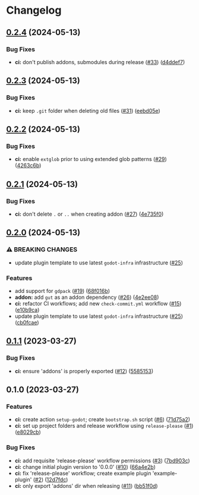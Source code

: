 # Changelog

## [0.2.4](https://github.com/coffeebeats/godot-plugin-template/compare/v0.2.3...v0.2.4) (2024-05-13)


### Bug Fixes

* **ci:** don't publish addons, submodules during release ([#33](https://github.com/coffeebeats/godot-plugin-template/issues/33)) ([d4ddef7](https://github.com/coffeebeats/godot-plugin-template/commit/d4ddef79473a7521fc1d5aa6f9461235aa5b3937))

## [0.2.3](https://github.com/coffeebeats/godot-plugin-template/compare/v0.2.2...v0.2.3) (2024-05-13)


### Bug Fixes

* **ci:** keep `.git` folder when deleting old files ([#31](https://github.com/coffeebeats/godot-plugin-template/issues/31)) ([eebd05e](https://github.com/coffeebeats/godot-plugin-template/commit/eebd05e512aecd283a3fbd6360273b198ab7d9cc))

## [0.2.2](https://github.com/coffeebeats/godot-plugin-template/compare/v0.2.1...v0.2.2) (2024-05-13)


### Bug Fixes

* **ci:** enable `extglob` prior to using extended glob patterns ([#29](https://github.com/coffeebeats/godot-plugin-template/issues/29)) ([4263c6b](https://github.com/coffeebeats/godot-plugin-template/commit/4263c6b267e44cedf98fd6772e382b93ddc83871))

## [0.2.1](https://github.com/coffeebeats/godot-plugin-template/compare/v0.2.0...v0.2.1) (2024-05-13)


### Bug Fixes

* **ci:** don't delete `.` or `..` when creating addon ([#27](https://github.com/coffeebeats/godot-plugin-template/issues/27)) ([4e735f0](https://github.com/coffeebeats/godot-plugin-template/commit/4e735f01a4a7dd9893ff83de31ad4e43baedd200))

## [0.2.0](https://github.com/coffeebeats/godot-plugin-template/compare/v0.1.1...v0.2.0) (2024-05-13)


### ⚠ BREAKING CHANGES

* update plugin template to use latest `godot-infra` infrastructure ([#25](https://github.com/coffeebeats/godot-plugin-template/issues/25))

### Features

* add support for `gdpack` ([#19](https://github.com/coffeebeats/godot-plugin-template/issues/19)) ([68f016b](https://github.com/coffeebeats/godot-plugin-template/commit/68f016b38885792b1a5ca777d38a2946dad53a95))
* **addon:** add `gut` as an addon dependency ([#26](https://github.com/coffeebeats/godot-plugin-template/issues/26)) ([4e2ee08](https://github.com/coffeebeats/godot-plugin-template/commit/4e2ee0851bad6018af5240eee54130327d95ed0a))
* **ci:** refactor CI workflows; add new `check-commit.yml` workflow ([#15](https://github.com/coffeebeats/godot-plugin-template/issues/15)) ([e10b9ca](https://github.com/coffeebeats/godot-plugin-template/commit/e10b9ca585f0b7c8dc090d21dee9b1b6a7c02111))
* update plugin template to use latest `godot-infra` infrastructure ([#25](https://github.com/coffeebeats/godot-plugin-template/issues/25)) ([cb0fcae](https://github.com/coffeebeats/godot-plugin-template/commit/cb0fcae4ce7f84018a0c8a2d18360228318ea251))

## [0.1.1](https://github.com/coffeebeats/godot-plugin-template/compare/v0.1.0...v0.1.1) (2023-03-27)


### Bug Fixes

* **ci:** ensure 'addons' is properly exported ([#12](https://github.com/coffeebeats/godot-plugin-template/issues/12)) ([5585153](https://github.com/coffeebeats/godot-plugin-template/commit/55851535885340f88233ce447ff9613bca820f55))

## 0.1.0 (2023-03-27)


### Features

* **ci:** create action `setup-godot`; create `bootstrap.sh` script  ([#6](https://github.com/coffeebeats/godot-plugin-template/issues/6)) ([71d75a2](https://github.com/coffeebeats/godot-plugin-template/commit/71d75a206ea166525c28e858e40c48ef84ec6f31))
* **ci:** set up project folders and release workflow using `release-please` ([#1](https://github.com/coffeebeats/godot-plugin-template/issues/1)) ([e8029cb](https://github.com/coffeebeats/godot-plugin-template/commit/e8029cbb8a0e0bd573c01f4a6eb1929a2d37bf6a))


### Bug Fixes

* **ci:** add requisite 'release-please' workflow permissions ([#3](https://github.com/coffeebeats/godot-plugin-template/issues/3)) ([7bd903c](https://github.com/coffeebeats/godot-plugin-template/commit/7bd903c32b046a4f8ed41269c0a9239d6db69a57))
* **ci:** change initial plugin version to '0.0.0' ([#10](https://github.com/coffeebeats/godot-plugin-template/issues/10)) ([66a4e2b](https://github.com/coffeebeats/godot-plugin-template/commit/66a4e2b5aaa267a12c06948a4adfa106d191413a))
* **ci:** fix 'release-please' workflow; create example plugin 'example-plugin' ([#2](https://github.com/coffeebeats/godot-plugin-template/issues/2)) ([12d7fdc](https://github.com/coffeebeats/godot-plugin-template/commit/12d7fdce9a3f490ae543fb392f80cd9b6b5eea9a))
* **ci:** only export 'addons' dir when releasing ([#11](https://github.com/coffeebeats/godot-plugin-template/issues/11)) ([bb51f0d](https://github.com/coffeebeats/godot-plugin-template/commit/bb51f0dd4c606a36a4f65edf562595d8fd014f6e))
